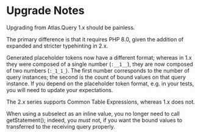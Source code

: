 # Upgrade Notes

Upgrading from Atlas.Query 1.x should be painless.

The primary difference is that it requires PHP 8.0, given the addition of
expanded and stricter typehinting in 2.x.

Generated placeholder tokens now have a different format; whereas in 1.x they
were composed of a single number (`:__1__`), they are now composed of two
numbers (`:_1_1_`). The first number corresponds to the number of query
instances; the second is the count of bound values on that query instance.
If you depend on the placeholder token format, e.g. in your tests, you will
need to update your expectations.

The 2.x series supports Common Table Expressions, whereas 1.x does not.

When using a subselect as an inline value, you no longer need to call
getStatement(); indeed, you *must* not, if you want the bound values to
transferred to the receiving query properly.
